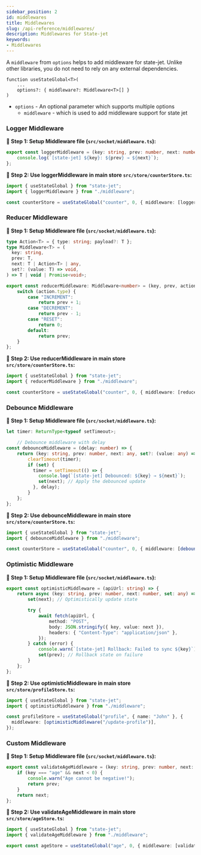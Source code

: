 ```yaml
---
sidebar_position: 2
id: middlewares
title: Middlewares
slug: /api-reference/middlewares/
description: Middlewares for State-jet
keywords:
- Middlewares
---
```


A `middleware` from `options` helps to add middleware for state-jet. Unlike other libraries, you do not need to rely on any external dependencies.

```tsx
function useStateGlobal<T>(
    ...
    options?: { middleware?: Middleware<T>[] }
) 
```

- `options` - An optional parameter which supports multiple options
   * `middleware` - which is used to add middleware support for state jet

### Logger Middleware

**🔹 Step 1: Setup Middleware file (`src/socket/middleware.ts`):**

```ts title="src/store/middleware.ts"
export const loggerMiddleware = (key: string, prev: number, next: number) => {
    console.log(`[state-jet] ${key}: ${prev} → ${next}`);
};
```

**🔹 Step 2: Use loggerMiddleware in main store `src/store/counterStore.ts`:**

```ts title="src/store/counterStore.ts"
import { useStateGlobal } from "state-jet";
import { loggerMiddleware } from "./middleware";

const counterStore = useStateGlobal("counter", 0, { middleware: [loggerMiddleware] });
```

### Reducer Middleware

**🔹 Step 1: Setup Middleware file (`src/socket/middleware.ts`):**

```ts title="src/store/middleware.ts"
type Action<T> = { type: string; payload?: T };
type Middleware<T> = (
  key: string,
  prev: T,
  next: T | Action<T> | any,
  set?: (value: T) => void,
) => T | void | Promise<void>;

export const reducerMiddleware: Middleware<number> = (key, prev, action: Action<any>) => {
    switch (action.type) {
        case "INCREMENT":
            return prev + 1;
        case "DECREMENT":
            return prev - 1;
        case "RESET":
            return 0;
        default:
            return prev;
    }
};
```

**🔹 Step 2: Use reducerMiddleware in main store `src/store/counterStore.ts`:**

```ts title="src/store/counterStore.ts"
import { useStateGlobal } from "state-jet";
import { reducerMiddleware } from "./middleware";

const counterStore = useStateGlobal("counter", 0, { middleware: [reducerMiddleware] });
```

### Debounce Middleware

**🔹 Step 1: Setup Middleware file (`src/socket/middleware.ts`):**

```ts title="src/store/middleware.ts"
let timer: ReturnType<typeof setTimeout>;

    // Debounce middleware with delay
const debounceMiddleware = (delay: number) => {
    return (key: string, prev: number, next: any, set?: (value: any) => void) => {
        clearTimeout(timer);
        if (set) {
          timer = setTimeout(() => {
            console.log(`[state-jet] Debounced: ${key} → ${next}`);
            set(next); // Apply the debounced update
          }, delay);
        }
    };
};
```

**🔹 Step 2: Use debounceMiddleware in main store `src/store/counterStore.ts`:**

```ts title="src/store/counterStore.ts"
import { useStateGlobal } from "state-jet";
import { debounceMiddleware } from "./middleware";

const counterStore = useStateGlobal("counter", 0, { middleware: [debounceMiddleware(500)] });
```

### Optimistic Middleware

**🔹 Step 1: Setup Middleware file (`src/socket/middleware.ts`):**

```ts title="src/store/middleware.ts"
export const optimisticMiddleware = (apiUrl: string) => {
    return async (key: string, prev: number, next: number, set: any) => {
        set(next); // Optimistically update state

        try {
            await fetch(apiUrl, {
                method: "POST",
                body: JSON.stringify({ key, value: next }),
                headers: { "Content-Type": "application/json" },
            });
        } catch (error) {
            console.warn(`[state-jet] Rollback: Failed to sync ${key}`);
            set(prev); // Rollback state on failure
        }
    };
};
```

**🔹 Step 2: Use optimisticMiddleware in main store `src/store/profileStore.ts`:**

```ts title="src/store/profileStore.ts"
import { useStateGlobal } from "state-jet";
import { optimisticMiddleware } from "./middleware";

const profileStore = useStateGlobal("profile", { name: "John" }, {
  middleware: [optimisticMiddleware("/update-profile")],
});
```

### Custom Middleware

**🔹 Step 1: Setup Middleware file (`src/socket/middleware.ts`):**

```ts title="src/store/middleware.ts"
export const validateAgeMiddleware = (key: string, prev: number, next: number) => {
    if (key === "age" && next < 0) {
        console.warn("Age cannot be negative!");
        return prev;
    }
    return next;
};
```

**🔹 Step 2: Use validateAgeMiddleware in main store `src/store/ageStore.ts`:**

```ts title="src/store/ageStore.ts"
import { useStateGlobal } from "state-jet";
import { validateAgeMiddleware } from "./middleware";

export const ageStore = useStateGlobal("age", 0, { middleware: [validateAgeMiddleware]});
```
